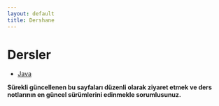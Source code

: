 ```yaml
---
layout: default
title: Dershane
---
```


#   Dersler

*   [Java](/java)

**Sürekli güncellenen bu sayfaları düzenli olarak ziyaret etmek ve ders
notlarının en güncel sürümlerini edinmekle sorumlusunuz.**

